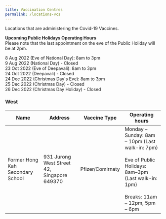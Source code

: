 ```yaml
---
title: Vaccination Centres
permalink: /locations-vcs
---
```

Locations that are administering the Covid-19 Vaccines. 
 
**Upcoming Public Holidays Operating Hours**<br>Please note that the last appointment on the eve of the Public Holiday will be at 2pm.<br>

8 Aug 2022 (Eve of National Day): 8am to 3pm<br>
9 Aug 2022 (National Day) - Closed<br>
23 Oct 2022 (Eve of Deepavali): 8am to 3pm<br>
24 Oct 2022 (Deepavali) - Closed<br>
24 Dec 2022 (Christmas Day's Eve): 8am to 3pm<br>
25 Dec 2022 (Christmas Day) - Closed<br>
26 Dec 2022 (Christmas Day Holiday) - Closed<br>

### **West**
<table>
  <thead>
    <tr>
      <th>Name</th>
      <th>Address</th>
			<th>Vaccine Type</th>
			<th>Operating hours</th>
    </tr>
  </thead>
  <tbody>	
    <tr>
      <td>Former Hong Kah Secondary School</td>
      <td>931 Jurong West Street 42, Singapore 649370</td>
			<td>Pfizer/Comirnaty</td>
			<td>Monday – Sunday: 8am – 10pm (Last walk-in: 7pm)<br><br>
Eve of Public Holidays: 8am–3pm (Last walk-in: 1pm)<br><br>
Breaks: 11am – 12pm, 5pm – 6pm</td>
    </tr>
	</tbody>
</table>